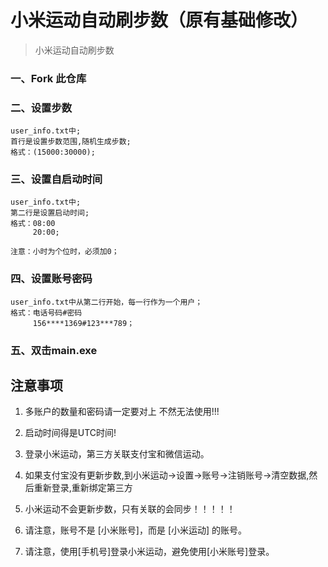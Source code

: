 # 小米运动自动刷步数（原有基础修改）

> 小米运动自动刷步数

### 一、Fork 此仓库

### 二、设置步数
    user_info.txt中;
    首行是设置步数范围,随机生成步数;
    格式：(15000:30000);

### 三、设置自启动时间
    user_info.txt中;
    第二行是设置启动时间;
    格式：08:00
         20:00;
         
    注意：小时为个位时，必须加0；

### 四、设置账号密码
    user_info.txt中从第二行开始，每一行作为一个用户；
    格式：电话号码#密码
         156****1369#123***789；

### 五、双击main.exe


## 注意事项
1. 多账户的数量和密码请一定要对上 不然无法使用!!!

2. 启动时间得是UTC时间!

3. 登录小米运动，第三方关联支付宝和微信运动。
   
4. 如果支付宝没有更新步数,到小米运动->设置->账号->注销账号->清空数据,然后重新登录,重新绑定第三方

5. 小米运动不会更新步数，只有关联的会同步！！！！！

6. 请注意，账号不是 [小米账号]，而是 [小米运动] 的账号。

7. 请注意，使用[手机号]登录小米运动，避免使用[小米账号]登录。
